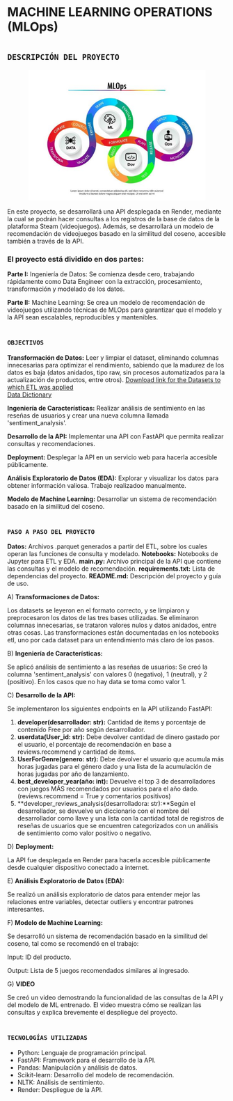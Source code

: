 # <h1 align=left> MACHINE LEARNING OPERATIONS (MLOps) </h1>

# <h2 align=left>**`DESCRIPCIÓN DEL PROYECTO`**</h2>

<p align="center">
<img src="img.jpg" height=300>
</p>
<p>
En este proyecto, se desarrollará una API desplegada en Render, mediante la cual se podrán hacer consultas a los registros de la base de datos de la plataforma Steam (videojuegos). Además, se desarrollará un modelo de recomendación de videojuegos basado en la similitud del coseno, accesible también a través de la API.

### El proyecto está dividido en dos partes:

**Parte I:** Ingeniería de Datos: Se comienza desde cero, trabajando rápidamente como Data Engineer con la extracción, procesamiento, transformación y modelado de los datos.

**Parte II:** Machine Learning: Se crea un modelo de recomendación de videojuegos utilizando técnicas de MLOps para garantizar que el modelo y la API sean escalables, reproducibles y mantenibles.

</p>

# <h3 align=left>**`OBJECTIVOS`**</h3>

**Transformación de Datos:** Leer y limpiar el dataset, eliminando columnas innecesarias para optimizar el rendimiento, sabiendo que la madurez de los datos es baja (datos anidados, tipo raw, sin procesos automatizados para la actualización de productos, entre otros).
[Download link for the Datasets to which ETL was applied](https://drive.google.com/drive/folders/1HqBG2-sUkz_R3h1dZU5F2uAzpRn7BSpj)  
[Data Dictionary](https://docs.google.com/spreadsheets/d/1-t9HLzLHIGXvliq56UE_gMaWBVTPfrlTf2D9uAtLGrk/edit#gid=0)

**Ingeniería de Características:** Realizar análisis de sentimiento en las reseñas de usuarios y crear una nueva columna llamada 'sentiment_analysis'.

**Desarrollo de la API:** Implementar una API con FastAPI que permita realizar consultas y recomendaciones.

**Deployment:** Desplegar la API en un servicio web para hacerla accesible públicamente.

**Análisis Exploratorio de Datos (EDA):** Explorar y visualizar los datos para obtener información valiosa. Trabajo realizadoo manualmente.

**Modelo de Machine Learning:** Desarrollar un sistema de recomendación basado en la similitud del coseno.

# <h3 align=left>**`PASO A PASO DEL PROYECTO`**</h3>

**Datos:** Archivos .parquet generados a partir del ETL, sobre los cuales operan las funciones de consulta y modelado.
**Notebooks:** Notebooks de Jupyter para ETL y EDA.
**main.py:** Archivo principal de la API que contiene las consultas y el modelo de recomendación.
**requirements.txt:** Lista de dependencias del proyecto.
**README.md:** Descripción del proyecto y guía de uso.

A) **Transformaciones de Datos:**

Los datasets se leyeron en el formato correcto, y se limpiaron y preprocesaron los datos de las tres bases utilizadas. Se eliminaron columnas innecesarias, se trataron valores nulos y datos anidados, entre otras cosas. Las transformaciones están documentadas en los notebooks etl, uno por cada dataset para un entendimiento más claro de los pasos.

B) **Ingeniería de Características:**

Se aplicó análisis de sentimiento a las reseñas de usuarios: Se creó la columna 'sentiment_analysis' con valores 0 (negativo), 1 (neutral), y 2 (positivo). En los casos que no hay data se toma como valor 1.

C) **Desarrollo de la API:**

Se implementaron los siguientes endpoints en la API utilizando FastAPI:

1. **developer(desarrollador: str):** Cantidad de items y porcentaje de contenido Free por año según desarrollador.
2. **userdata(User_id: str):** Debe devolver cantidad de dinero gastado por el usuario, el porcentaje de recomendación en base a reviews.recommend y cantidad de items.
3. **UserForGenre(genero: str):** Debe devolver el usuario que acumula más horas jugadas para el género dado y una lista de la acumulación de horas jugadas por año de lanzamiento.
4. **best_developer_year(año: int):** Devuelve el top 3 de desarrolladores con juegos MÁS recomendados por usuarios para el año dado. (reviews.recommend = True y comentarios positivos)
5. **developer_reviews_analysis(desarrolladora: str):**Según el desarrollador, se devuelve un diccionario con el nombre del desarrollador como llave y una lista con la cantidad total de registros de reseñas de usuarios que se encuentren categorizados con un análisis de sentimiento como valor positivo o negativo.

D) **Deployment:**

La API fue desplegada en Render para hacerla accesible públicamente desde cualquier dispositivo conectado a internet.

E) **Análisis Exploratorio de Datos (EDA):**

Se realizó un análisis exploratorio de datos para entender mejor las relaciones entre variables, detectar outliers y encontrar patrones interesantes.

F) **Modelo de Machine Learning:**

Se desarrolló un sistema de recomendación basado en la similitud del coseno, tal como se recomendó en el trabajo:

Input: ID del producto.

Output: Lista de 5 juegos recomendados similares al ingresado.

G) **VIDEO**

Se creó un video demostrando la funcionalidad de las consultas de la API y del modelo de ML entrenado. El video muestra cómo se realizan las consultas y explica brevemente el despliegue del proyecto.

# <h3 align=left>**`TECNOLOGÍAS UTILIZADAS`**</h3>

- Python: Lenguaje de programación principal.
- FastAPI: Framework para el desarrollo de la API.
- Pandas: Manipulación y análisis de datos.
- Scikit-learn: Desarrollo del modelo de recomendación.
- NLTK: Análisis de sentimiento.
- Render: Despliegue de la API.
